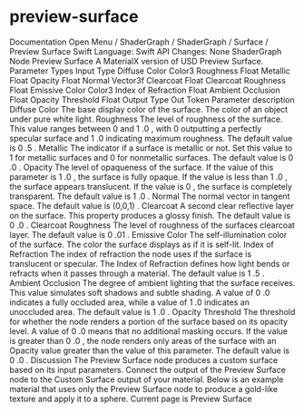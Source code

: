 # preview-surface
 Documentation 
 Open Menu 
/
 ShaderGraph 
/
ShaderGraph
/
 Surface 
/
 Preview Surface 
Swift
Language: 
Swift
 API Changes: 
None
ShaderGraph Node
Preview Surface
A MaterialX version of USD Preview Surface.
Parameter Types
Input
Type
Diffuse Color
Color3
Roughness
Float
Metallic
Float
Opacity
Float
Normal
Vector3f
Clearcoat
Float
Clearcoat Roughness
Float
Emissive Color
Color3
Index of Refraction
Float
Ambient Occlusion
Float
Opacity Threshold
Float
Output
Type
Out
Token
Parameter description
Diffuse Color
The base display color of the surface. The color of an object under pure white light.
Roughness
The level of roughness of the surface. This value ranges between 
0
 and 
1
.0
, with 
0
 outputting a perfectly specular surface and 
1
.0
 indicating maximum roughness. The default value is 
0
.5
.
Metallic
The indicator if a surface is metallic or not. Set this value to 
1
 for metallic surfaces and 
0
 for nonmetallic surfaces. The default value is 
0
.0
.
Opacity
The level of opaqueness of the surface. If the value of this parameter is 
1
.0
, the surface is fully opaque. If the value is less than 
1
.0
, the surface appears translucent. If the value is 
0
, the surface is completely transparent. The default value is 
1
.0
.
Normal
The normal vector in tangent space. The default value is 
(0,0,1)
.
Clearcoat
A second clear reflective layer on the surface. This property produces a glossy finish. The default value is 
0
.0
.
Clearcoat Roughness
The level of roughness of the surfaces clearcoat layer. The default value is 
0
.01
.
Emissive Color
The self-illumination color of the surface. The color the surface displays as if it is self-lit.
Index of Refraction
The index of refraction the node uses if the surface is translucent or specular. The 
Index of Refraction
 defines how light bends or refracts when it passes through a material. The default value is 
1
.5
.
Ambient Occlusion
The degree of ambient lighting that the surface receives. This value simulates soft shadows and subtle shading. A value of 
0
.0
 indicates a fully occluded area, while a value of 
1
.0
 indicates an unoccluded area. The default value is 
1
.0
.
Opacity Threshold
The threshold for whether the node renders a portion of the surface based on its opacity level. A value of 
0
.0
 means that no additional masking occurs. If the value is greater than 
0
.0
, the node renders only areas of the surface with an 
Opacity
 value greater than the value of this parameter. The default value is 
0
.0
.
Discussion
The Preview Surface node produces a custom surface based on its input parameters. Connect the output of the Preview Surface node to the 
Custom Surface
 output of your material. Below is an example material that uses only the Preview Surface node to produce a gold-like texture and apply it to a sphere.
 Current page is Preview Surface 